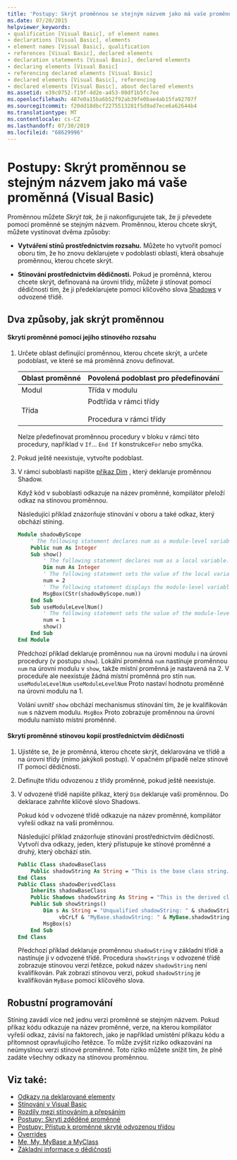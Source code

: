 ```yaml
---
title: 'Postupy: Skrýt proměnnou se stejným názvem jako má vaše proměnná (Visual Basic)'
ms.date: 07/20/2015
helpviewer_keywords:
- qualification [Visual Basic], of element names
- declarations [Visual Basic], elements
- element names [Visual Basic], qualification
- references [Visual Basic], declared elements
- declaration statements [Visual Basic], declared elements
- declaring elements [Visual Basic]
- referencing declared elements [Visual Basic]
- declared elements [Visual Basic], referencing
- declared elements [Visual Basic], about declared elements
ms.assetid: e39c0752-f19f-4d2e-a453-00df1b5fc7ee
ms.openlocfilehash: 487e0a15ba6b52f92ab39fe0bae4ab15fa92707f
ms.sourcegitcommit: f20dd18dbcf2275513281f5d9ad7ece6a62644b4
ms.translationtype: MT
ms.contentlocale: cs-CZ
ms.lasthandoff: 07/30/2019
ms.locfileid: "68629996"
---
```

# <a name="how-to-hide-a-variable-with-the-same-name-as-your-variable-visual-basic"></a>Postupy: Skrýt proměnnou se stejným názvem jako má vaše proměnná (Visual Basic)

Proměnnou můžete *Skrýt tak,* že ji nakonfigurujete tak, že ji převedete pomocí proměnné se stejným názvem. Proměnnou, kterou chcete skrýt, můžete vystínovat dvěma způsoby:

- **Vytváření stínů prostřednictvím rozsahu.** Můžete ho vytvořit pomocí oboru tím, že ho znovu deklarujete v podoblasti oblasti, která obsahuje proměnnou, kterou chcete skrýt.

- **Stínování prostřednictvím dědičnosti.** Pokud je proměnná, kterou chcete skrýt, definovaná na úrovni třídy, můžete ji stínovat pomocí dědičnosti tím, že ji předeklarujete pomocí klíčového slova [Shadows](../../../../visual-basic/language-reference/modifiers/shadows.md) v odvozené třídě.

## <a name="two-ways-to-hide-a-variable"></a>Dva způsoby, jak skrýt proměnnou

#### <a name="to-hide-a-variable-by-shadowing-it-through-scope"></a>Skrytí proměnné pomocí jejího stínového rozsahu

1. Určete oblast definující proměnnou, kterou chcete skrýt, a určete podoblast, ve které se má proměnná znovu definovat.

    |Oblast proměnné|Povolená podoblast pro předefinování|
    |-----------------------|-------------------------------------------|
    |Modul|Třída v modulu|
    |Třída|Podtřída v rámci třídy<br /><br /> Procedura v rámci třídy|

    Nelze předefinovat proměnnou procedury v bloku v rámci této procedury, například v `If`... `End If` konstrukce`For` nebo smyčka.

2. Pokud ještě neexistuje, vytvořte podoblast.

3. V rámci suboblasti napište [příkaz Dim](../../../../visual-basic/language-reference/statements/dim-statement.md) , který deklaruje proměnnou Shadow.

    Když kód v suboblasti odkazuje na název proměnné, kompilátor přeloží odkaz na stínovou proměnnou.

    Následující příklad znázorňuje stínování v oboru a také odkaz, který obchází stíning.

    ```vb
    Module shadowByScope
        ' The following statement declares num as a module-level variable.
        Public num As Integer
        Sub show()
            ' The following statement declares num as a local variable.
            Dim num As Integer
            ' The following statement sets the value of the local variable.
            num = 2
            ' The following statement displays the module-level variable.
            MsgBox(CStr(shadowByScope.num))
        End Sub
        Sub useModuleLevelNum()
            ' The following statement sets the value of the module-level variable.
            num = 1
            show()
        End Sub
    End Module
    ```

    Předchozí příklad deklaruje proměnnou `num` na úrovni modulu i na úrovni procedury (v postupu `show`). Lokální proměnná `num` nastínuje proměnnou `num` na úrovni modulu v `show`, takže místní proměnná je nastavená na 2. V proceduře ale neexistuje žádná místní proměnná pro stín `num`. `useModuleLevelNum` `useModuleLevelNum` Proto nastaví hodnotu proměnné na úrovni modulu na 1.

    Volání uvnitř `show` obchází mechanismus stínování tím, že je kvalifikován `num` s názvem modulu. `MsgBox` Proto zobrazuje proměnnou na úrovni modulu namísto místní proměnné.

#### <a name="to-hide-a-variable-by-shadowing-it-through-inheritance"></a>Skrytí proměnné stínovou kopií prostřednictvím dědičnosti

1. Ujistěte se, že je proměnná, kterou chcete skrýt, deklarována ve třídě a na úrovni třídy (mimo jakýkoli postup). V opačném případě nelze stínové IT pomocí dědičnosti.

2. Definujte třídu odvozenou z třídy proměnné, pokud ještě neexistuje.

3. V odvozené třídě napište příkaz, který `Dim` deklaruje vaši proměnnou. Do deklarace [](../../../../visual-basic/language-reference/modifiers/shadows.md) zahrňte klíčové slovo Shadows.

    Pokud kód v odvozené třídě odkazuje na název proměnné, kompilátor vyřeší odkaz na vaši proměnnou.

    Následující příklad znázorňuje stínování prostřednictvím dědičnosti. Vytvoří dva odkazy, jeden, který přistupuje ke stínové proměnné a druhý, který obchází stín.

    ```vb
    Public Class shadowBaseClass
        Public shadowString As String = "This is the base class string."
    End Class
    Public Class shadowDerivedClass
        Inherits shadowBaseClass
        Public Shadows shadowString As String = "This is the derived class string."
        Public Sub showStrings()
            Dim s As String = "Unqualified shadowString: " & shadowString &
                 vbCrLf & "MyBase.shadowString: " & MyBase.shadowString
            MsgBox(s)
        End Sub
    End Class
    ```

    Předchozí příklad deklaruje proměnnou `shadowString` v základní třídě a nastínuje ji v odvozené třídě. Procedura `showStrings` v odvozené třídě zobrazuje stínovou verzi řetězce, pokud název `shadowString` není kvalifikován. Pak zobrazí stínovou verzi, pokud `shadowString` je kvalifikován `MyBase` pomocí klíčového slova.

## <a name="robust-programming"></a>Robustní programování

Stíning zavádí více než jednu verzi proměnné se stejným názvem. Pokud příkaz kódu odkazuje na název proměnné, verze, na kterou kompilátor vyřeší odkaz, závisí na faktorech, jako je například umístění příkazu kódu a přítomnost opravňujícího řetězce. To může zvýšit riziko odkazování na neúmyslnou verzi stínové proměnné. Toto riziko můžete snížit tím, že plně zadáte všechny odkazy na stínovou proměnnou.

## <a name="see-also"></a>Viz také:

- [Odkazy na deklarované elementy](../../../../visual-basic/programming-guide/language-features/declared-elements/references-to-declared-elements.md)
- [Stínování v Visual Basic](../../../../visual-basic/programming-guide/language-features/declared-elements/shadowing.md)
- [Rozdíly mezi stínováním a přepsáním](../../../../visual-basic/programming-guide/language-features/declared-elements/differences-between-shadowing-and-overriding.md)
- [Postupy: Skrytí zděděné proměnné](../../../../visual-basic/programming-guide/language-features/declared-elements/how-to-hide-an-inherited-variable.md)
- [Postupy: Přístup k proměnné skryté odvozenou třídou](../../../../visual-basic/programming-guide/language-features/declared-elements/how-to-access-a-variable-hidden-by-a-derived-class.md)
- [Overrides](../../../../visual-basic/language-reference/modifiers/overrides.md)
- [Me, My, MyBase a MyClass](../../../../visual-basic/programming-guide/program-structure/me-my-mybase-and-myclass.md)
- [Základní informace o dědičnosti](../../../../visual-basic/programming-guide/language-features/objects-and-classes/inheritance-basics.md)
